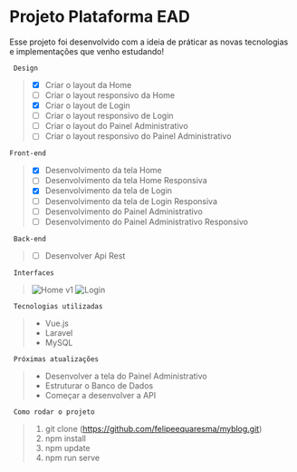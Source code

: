 
# Projeto Plataforma EAD
Esse projeto foi desenvolvido com a ideia de práticar as novas tecnologias e implementações que venho estudando! 


```
 Design
```
> - [x] Criar o layout da Home
> - [ ] Criar o layout responsivo da Home
> - [x] Criar o layout de Login
> - [ ] Criar o layout responsivo de Login
> - [ ] Criar o layout do Painel Administrativo
> - [ ] Criar o layout responsivo do Painel Administrativo
```
Front-end
```
> - [x] Desenvolvimento da tela Home
> - [ ] Desenvolvimento da tela Home Responsiva
> - [x] Desenvolvimento da tela de Login
> - [ ] Desenvolvimento da tela de Login Responsiva
> - [ ] Desenvolvimento do Painel Administrativo
> - [ ] Desenvolvimento do Painel Administrativo Responsivo


```
 Back-end
```
> - [ ]  Desenvolver Api Rest

```
 Interfaces
```
> ![Home v1](https://user-images.githubusercontent.com/25269099/110661343-3bed6c80-81a3-11eb-963f-6f8fc25f5dc2.png)
> ![Login](https://user-images.githubusercontent.com/25269099/110662152-0006d700-81a4-11eb-98e8-799804799c64.png)

```
 Tecnologias utilizadas
```
> - Vue.js
> - Laravel
> - MySQL

```
 Próximas atualizações 
```
> - Desenvolver a tela do Painel Administrativo
> - Estruturar o Banco de Dados
> - Começar a desenvolver a API

```
 Como rodar o projeto
```

> 1. git clone (https://github.com/felipeequaresma/myblog.git)
> 2. npm install 
> 3. npm update 
> 4. npm run serve
